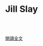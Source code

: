 # Jill Slay

<!--more-->
<!--206-->
<br><br/>


[閱讀全文](https://scholar.google.com/citations?user=uW2hnmoAAAAJ&hl=en)

